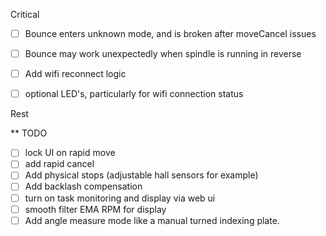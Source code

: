 Critical
- [ ] Bounce enters unknown mode, and is broken after moveCancel issues
- [ ] Bounce may work unexpectedly when spindle is running in reverse
- [ ] Add wifi reconnect logic
- [ ] optional LED's, particularly for wifi connection status



Rest

** TODO

- [ ] lock UI on rapid move
- [ ] add rapid cancel
- [ ] Add physical stops (adjustable hall sensors for example)
- [ ] Add backlash compensation
- [ ] turn on task monitoring and display via web ui
- [ ] smooth filter EMA RPM for display
- [ ] Add angle measure mode like a manual turned indexing plate.
